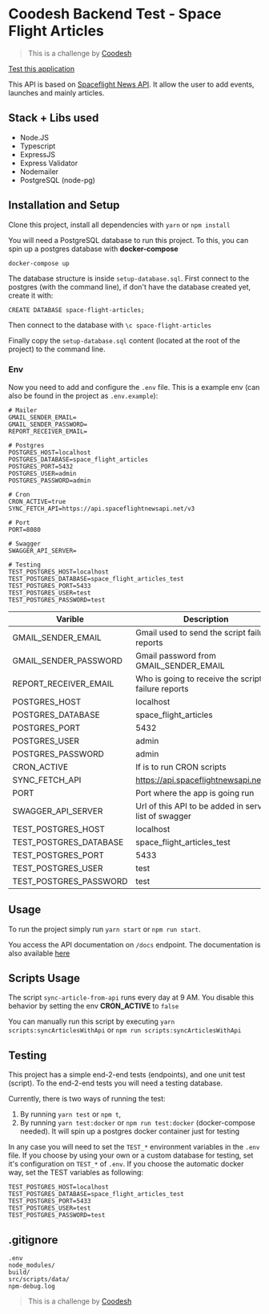 # Coodesh Backend Test - Space Flight Articles

> This is a challenge by [Coodesh](https://coodesh.com/)

[Test this application](https://space-flight-articles.herokuapp.com/)

This API is based on [Spaceflight News API](https://api.spaceflightnewsapi.net/v3/documentation). It allow the user to add events, launches and
mainly articles.

## Stack + Libs used
- Node.JS
- Typescript
- ExpressJS
- Express Validator
- Nodemailer
- PostgreSQL (node-pg)

## Installation and Setup

Clone this project, install all dependencies with `yarn` or `npm install`

You will need a PostgreSQL database to run this project. To this, you can spin up a postgres database with **docker-compose**

```
docker-compose up
```

The database structure is inside `setup-database.sql`. First connect to the postgres (with the command line), if don't have the database created yet, create it with:

```
CREATE DATABASE space-flight-articles;
```

Then connect to the database with `\c space-flight-articles`

Finally copy the `setup-database.sql` content (located at the root of the project) to the command line.

### Env

Now you need to add and configure the `.env` file. This is a example env (can also be found in the project as `.env.example`):

```
# Mailer
GMAIL_SENDER_EMAIL=
GMAIL_SENDER_PASSWORD=
REPORT_RECEIVER_EMAIL=

# Postgres
POSTGRES_HOST=localhost
POSTGRES_DATABASE=space_flight_articles
POSTGRES_PORT=5432
POSTGRES_USER=admin
POSTGRES_PASSWORD=admin

# Cron
CRON_ACTIVE=true
SYNC_FETCH_API=https://api.spaceflightnewsapi.net/v3

# Port
PORT=8080

# Swagger
SWAGGER_API_SERVER=

# Testing
TEST_POSTGRES_HOST=localhost
TEST_POSTGRES_DATABASE=space_flight_articles_test
TEST_POSTGRES_PORT=5433
TEST_POSTGRES_USER=test
TEST_POSTGRES_PASSWORD=test
```

|Varible|Description|
|-|-|
GMAIL_SENDER_EMAIL|Gmail used to send the script failure reports
GMAIL_SENDER_PASSWORD|Gmail password from GMAIL_SENDER_EMAIL
REPORT_RECEIVER_EMAIL|Who is going to receive the script failure reports
POSTGRES_HOST|localhost
POSTGRES_DATABASE|space_flight_articles
POSTGRES_PORT|5432
POSTGRES_USER|admin
POSTGRES_PASSWORD|admin
CRON_ACTIVE|If is to run CRON scripts
SYNC_FETCH_API|https://api.spaceflightnewsapi.net/v3
PORT|Port where the app is going run
SWAGGER_API_SERVER|Url of this API to be added in servers list of swagger
TEST_POSTGRES_HOST|localhost
TEST_POSTGRES_DATABASE|space_flight_articles_test
TEST_POSTGRES_PORT|5433
TEST_POSTGRES_USER|test
TEST_POSTGRES_PASSWORD|test

## Usage

To run the project simply run `yarn start` or `npm run start`.

You access the API documentation on `/docs` endpoint. The documentation is also available [here](https://space-flight-articles.herokuapp.com/docs)

## Scripts Usage

The script `sync-article-from-api` runs every day at 9 AM. You disable this behavior by setting the env **CRON_ACTIVE** to `false`

You can manually run this script by executing `yarn scripts:syncArticlesWithApi` or `npm run scripts:syncArticlesWithApi`

## Testing

This project has a simple end-2-end tests (endpoints), and one unit test (script). To the end-2-end tests you will need a testing database.

Currently, there is two ways of running the test:

1. By running `yarn test` or `npm t`,
2. By running `yarn test:docker` or `npm run test:docker` (docker-compose needed). It will spin up a postgres docker container just for testing

In any case you will need to set the `TEST_*` environment variables in the `.env` file. If you choose by using your own or a custom database for testing, set it's configuration on `TEST_*` of `.env`. If you choose the automatic docker way, set the TEST variables as following:

```
TEST_POSTGRES_HOST=localhost
TEST_POSTGRES_DATABASE=space_flight_articles_test
TEST_POSTGRES_PORT=5433
TEST_POSTGRES_USER=test
TEST_POSTGRES_PASSWORD=test
```

## .gitignore

```
.env
node_modules/
build/
src/scripts/data/
npm-debug.log
```

> This is a challenge by [Coodesh](https://coodesh.com/)
